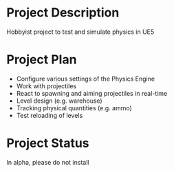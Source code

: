 # Project Description

Hobbyist project to test and simulate physics in UE5

# Project Plan

* Configure various settings of the Physics Engine
* Work with projectiles
* React to spawning and aiming projectiles in real-time
* Level design (e.g. warehouse)
* Tracking physical quantities (e.g. ammo)
* Test reloading of levels


# Project Status

In alpha, please do not install